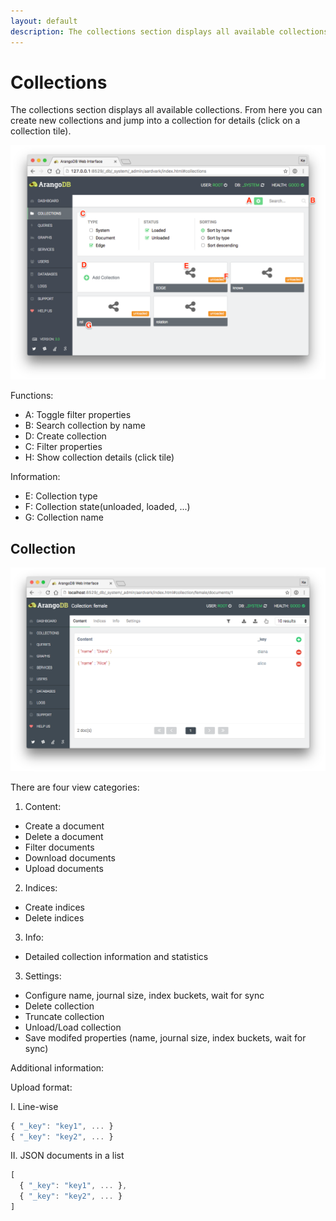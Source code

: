 ```yaml
---
layout: default
description: The collections section displays all available collections
---
```

Collections
===========

The collections section displays all available collections. From here you can
create new collections and jump into a collection for details (click on a
collection tile).

![Collections](../images/collectionsView.png)

Functions:

 - A: Toggle filter properties
 - B: Search collection by name
 - D: Create collection
 - C: Filter properties
 - H: Show collection details (click tile)

Information:

 - E: Collection type
 - F: Collection state(unloaded, loaded, ...)
 - G: Collection name

Collection
----------

![Collection](../images/collectionView.png)

There are four view categories: 

1. Content:
 - Create a document
 - Delete a document
 - Filter documents
 - Download documents
 - Upload documents

2. Indices:
 - Create indices
 - Delete indices

3. Info:
 - Detailed collection information and statistics 

3. Settings:
 - Configure name, journal size, index buckets, wait for sync 
 - Delete collection 
 - Truncate collection 
 - Unload/Load collection 
 - Save modifed properties (name, journal size, index buckets, wait for sync) 

Additional information:

Upload format:

I. Line-wise
```js
{ "_key": "key1", ... }
{ "_key": "key2", ... }
```

II. JSON documents in a list
```js
[
  { "_key": "key1", ... },
  { "_key": "key2", ... }
]
```

